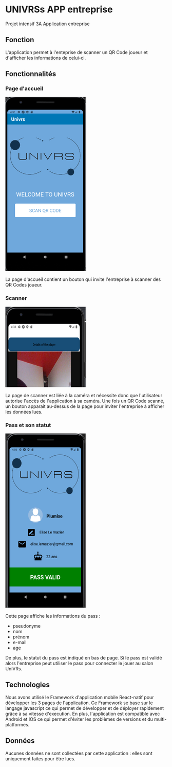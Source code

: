 # UNIVRSs APP entreprise

Projet intensif 3A Application entreprise

## Fonction  
L'application permet à l'enteprise de scanner un QR Code joueur et d'afficher les informations de celui-ci.

## Fonctionnalités
### Page d'accueil
<img src="img/entreprise_homepage.jpg" width="250" height="542">

La page d'accueil contient un bouton qui invite l'entreprise à scanner des QR Codes joueur.

### Scanner
<img src="img/entreprise_scann_pass.jpg" width="250" height="250">

La page de scanner est liée à la caméra et nécessite donc que l'utilisateur autorise l'accès de l'application à sa caméra.
Une fois un QR Code scanné, un bouton apparait au-dessus de la page pour inviter l'entreprise à afficher les données lues.

### Pass et son statut
<img src="img/entreprise_validated_pass.png" width="250" height="542">

Cette page affiche les informations du pass :
- pseudonyme
- nom
- prénom
- e-mail
- age

De plus, le statut du pass est indiqué en bas de page.
Si le pass est validé alors l'entreprise peut utiliser le pass pour connecter le jouer au salon UniVRs.

## Technologies  
Nous avons utilisé le Framework d'application mobile React-natif pour développer les 3 pages de l'application. Ce Framework se base sur le langage javascript ce qui permet de développer et de déployer rapidement grâce à sa vitesse d'execution. En plus, l'application est compatible avec Android et IOS ce qui permet d'éviter les problèmes de versions et du multi-platformes.

## Données  
Aucunes données ne sont collectées par cette application : elles sont uniquement faites pour être lues.
